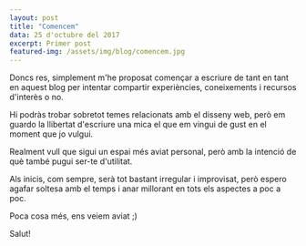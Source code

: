 ```yaml
---
layout: post
title: "Comencem"
data: 25 d'octubre del 2017
excerpt: Primer post
featured-img: /assets/img/blog/comencem.jpg
---
```


Doncs res, simplement m'he proposat començar a escriure de tant en tant en aquest blog per intentar compartir experiències, coneixements i recursos d'interès o no.

Hi podràs trobar sobretot temes relacionats amb el disseny web, però em guardo la llibertat d'escriure una mica el que em vingui de gust en el moment que jo vulgui.

Realment vull que sigui un espai més aviat personal, però amb la intenció de què també pugui ser-te d'utilitat.

Als inicis, com sempre, serà tot bastant irregular i improvisat, però espero agafar soltesa amb el temps i anar millorant en tots els aspectes a poc a poc.

Poca cosa més, ens veiem aviat ;)

Salut!
